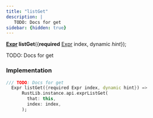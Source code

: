 ```yaml
---
title: "listGet"
description: |
   TODO: Docs for get
sidebar: {hidden: true}
---
```

<span class="dart-code"><strong>[Expr] listGet</strong>({<span class="nobr"><strong>required</strong> [Expr] index</span>, <span class="nobr">dynamic <i>hint</i></span>});</span>

 TODO: Docs for get
### Implementation
```dart
/// TODO: Docs for get
  Expr listGet({required Expr index, dynamic hint}) =>
      RustLib.instance.api.exprListGet(
        that: this,
        index: index,
      );
```

[Expr]: /reference/classes/expr/